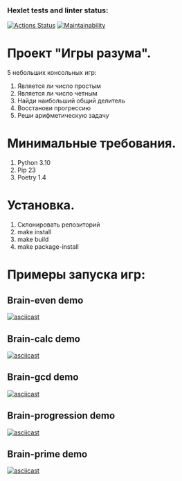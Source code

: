 ### Hexlet tests and linter status:
[![Actions Status](https://github.com/ImTsukushi/python-project-49/workflows/hexlet-check/badge.svg)](https://github.com/ImTsukushi/python-project-49/actions)
[![Maintainability](https://api.codeclimate.com/v1/badges/22c654edf435e4db98c7/maintainability)](https://codeclimate.com/github/ImTsukushi/python-project-49/maintainability)

# Проект "Игры разума".  
5 небольших консольных игр:  
1. Является ли число простым  
2. Является ли число четным   
3. Найди наибольший общий делитель  
4. Восстанови прогрессию  
5. Реши арифметическую задачу  

# Минимальные требования.  
1. Python 3.10
2. Pip 23
3. Poetry 1.4

# Установка.  
1. Склонировать репозиторий
2. make install
3. make build
4. make package-install

# Примеры запуска игр:  
## Brain-even demo
[![asciicast](https://asciinema.org/a/pqxiCEZPPUtNkzEE9fs05aYQC.png)](https://asciinema.org/a/pqxiCEZPPUtNkzEE9fs05aYQC)  

## Brain-calc demo  
[![asciicast](https://asciinema.org/a/ltD22OV2Qo9dnLBCet1vmTkQp.png)](https://asciinema.org/a/ltD22OV2Qo9dnLBCet1vmTkQp)  

## Brain-gcd demo  
[![asciicast](https://asciinema.org/a/MPJBauKwcdGqeLVwQz8ZC35tD.png)](https://asciinema.org/a/MPJBauKwcdGqeLVwQz8ZC35tD)  

## Brain-progression demo  
[![asciicast](https://asciinema.org/a/BHhYKDpmdFD6Tq6nJbOgpVD0s.png)](https://asciinema.org/a/BHhYKDpmdFD6Tq6nJbOgpVD0s)  

## Brain-prime demo 
[![asciicast](https://asciinema.org/a/TcyH2vTaXgoLJFOqwY1cAEaix.png)](https://asciinema.org/a/TcyH2vTaXgoLJFOqwY1cAEaix)  
